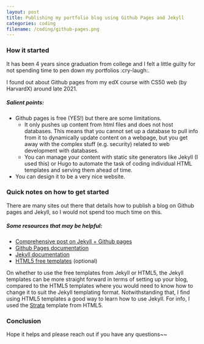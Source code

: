 ```yaml
---
layout: post
title: Publishing my portfolio blog using Github Pages and Jekyll
categories: coding
filename: /coding/github-pages.png
---
```


<div id="temp-toc-placeholder" style="display:none;">
<h4>On This Page</h4>
* TOC
{:toc}
</div>

### How it started
It has been 4 years since graduation from college and I felt a little guilty for not spending time to pen down my portfolios :cry-laugh:.

I found out about Github pages from my edX course with CS50 web (by HarvardX) around late 2021.

##### Salient points:
- Github pages is free (YES!) but there are some limitations.
	- It only pushes up content from html files and does not host databases. This means that you cannot set up a database to pull info from it to dynamically update content on a webpage, but you get away with the complex stuff (e.g. security) related to web development with databases.
	- You can manage your content with static site generators like Jekyll (I used this) or Hugo to automate the task of coding individual HTML templates and serving them ahead of time.
- You can design it to be a very nice website.

### Quick notes on how to get started

There are many sites out there that details how to publish a blog on Github pages and Jekyll, so I would not spend too much time on this.

##### Some resources that may be helpful:
- [Comprehensive post on Jekyll + Github pages](https://programminghistorian.org/en/lessons/building-static-sites-with-jekyll-github-pages)
- [Github Pages documentation](https://pages.github.com/)
- [Jekyll documentation](https://jekyllrb.com/docs/)
- [HTML5 free templates](https://html5up.net/) (optional)

On whether to use the free templates from Jekyll or HTML5, the Jekyll templates can be more straight forward in terms of setting up your blog, compared to the HTML5 templates where you would need to know how to change it to suit the Jekyll templating format. Notwithstanding that, I find using HTML5 templates a good way to learn how to use Jekyll. For info, I used the [Strata](https://html5up.net/strata) template from HTML5.

### Conclusion
Hope it helps and please reach out if you have any questions~~
